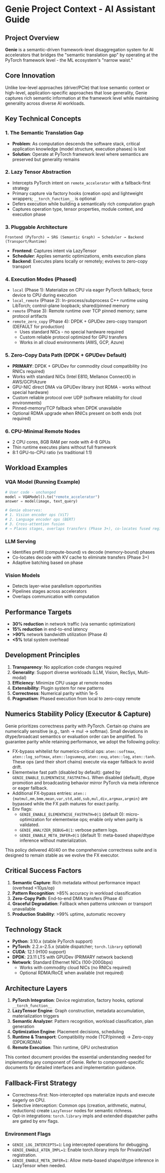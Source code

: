 # Genie Project Context - AI Assistant Guide

## Project Overview
**Genie** is a semantic-driven framework-level disaggregation system for AI accelerators that bridges the "semantic translation gap" by operating at the PyTorch framework level - the ML ecosystem's "narrow waist."

## Core Innovation
Unlike low-level approaches (driver/PCIe) that lose semantic context or high-level, application-specific approaches that lose generality, Genie captures rich semantic information at the framework level while maintaining generality across diverse AI workloads.

## Key Technical Concepts

### 1. The Semantic Translation Gap
- **Problem**: As computation descends the software stack, critical application knowledge (model structure, execution phases) is lost
- **Solution**: Operate at PyTorch framework level where semantics are preserved but generality remains

### 2. Lazy Tensor Abstraction
- Intercepts PyTorch intent on `remote_accelerator` with a fallback-first strategy
- Primary capture via factory hooks (creation ops) and lightweight wrappers; `__torch_function__` is optional
- Defers execution while building a semantically rich computation graph
- Captures operation type, tensor properties, module context, and execution phase

### 3. Pluggable Architecture
```
Frontend (PyTorch) → SRG (Semantic Graph) → Scheduler → Backend (Transport/Runtime)
```
- **Frontend**: Captures intent via LazyTensor
- **Scheduler**: Applies semantic optimizations, emits execution plans
- **Backend**: Executes plans locally or remotely; evolves to zero-copy transport

### 4. Execution Modes (Phased)
- `local` (Phase 1): Materialize on CPU via eager PyTorch fallback; force device to CPU during execution
- `local_remote` (Phase 2): In-process/subprocess C++ runtime using LibTorch; control-plane loopback; shared/pinned memory
- `remote` (Phase 3): Remote runtime over TCP pinned memory; same protocol artifacts
- `remote_zero_copy` (Phase 4): DPDK + GPUDev zero-copy transport (DEFAULT for production)
  - Uses standard NICs - no special hardware required
  - Custom reliable protocol optimized for GPU transfers
  - Works in all cloud environments (AWS, GCP, Azure)

### 5. Zero-Copy Data Path (DPDK + GPUDev Default)
- **PRIMARY**: DPDK + GPUDev for commodity cloud compatibility (no RNICs required)
- Works with standard NICs (Intel E810, Mellanox ConnectX) in AWS/GCP/Azure
- GPU-NIC direct DMA via GPUDev library (not RDMA - works without special hardware)
- Custom reliable protocol over UDP (software reliability for cloud environments)
- Pinned-memory/TCP fallback when DPDK unavailable
- Optional RDMA upgrade when RNICs present on both ends (not required)

### 6. CPU-Minimal Remote Nodes
- 2 CPU cores, 8GB RAM per node with 4–8 GPUs
- Thin runtime executes plans without full framework
- 8:1 GPU-to-CPU ratio (vs traditional 1:1)

## Workload Examples

### VQA Model (Running Example)
```python
# User code - unchanged
model = VQAModel().to("remote_accelerator")
answer = model(image, text_query)

# Genie observes:
# 1. Vision encoder ops (ViT)
# 2. Language encoder ops (BERT)
# 3. Cross-attention fusion
# → Places stages, overlaps transfers (Phase 3+), co-locates fused regions
```

### LLM Serving
- Identifies prefill (compute-bound) vs decode (memory-bound) phases
- Co-locates decode with KV cache to eliminate transfers (Phase 3+)
- Adaptive batching based on phase

### Vision Models
- Detects layer-wise parallelism opportunities
- Pipelines stages across accelerators
- Overlaps communication with computation

## Performance Targets
- **30% reduction** in network traffic (via semantic optimization)
- **15% reduction** in end-to-end latency
- **>90%** network bandwidth utilization (Phase 4)
- **<5%** total system overhead

## Development Principles
1. **Transparency**: No application code changes required
2. **Generality**: Support diverse workloads (LLM, Vision, RecSys, Multi-modal)
3. **Efficiency**: Minimize CPU usage at remote nodes
4. **Extensibility**: Plugin system for new patterns
5. **Correctness**: Numerical parity within 1e-5
6. **Pragmatism**: Phased execution from local to zero-copy remote

## Numerics Stability Policy (Executor & Capture)

Genie prioritizes correctness parity with PyTorch. Certain op chains are numerically sensitive (e.g., tanh → mul → softmax). Small deviations in dtype/broadcast semantics or evaluation order can be amplified. To guarantee parity while retaining performance, we adopt the following policy:

- FX-bypass whitelist for numerics-critical ops: `aten::softmax`, `aten::log_softmax`, `aten::logsumexp`, `aten::exp`, `aten::log`, `aten::tanh`. These ops (and their short chains) execute via eager fallback to avoid drift.
- Elementwise fast path (disabled by default): gated by `GENIE_ENABLE_ELEMENTWISE_FASTPATH=1`. When disabled (default), dtype promotion and broadcasting behavior mirror PyTorch via meta inference or eager fallback.
- Additional FX-bypass entries: `aten::{matmul,mm,bmm,mean,var,std,add,sub,mul,div,argmax,argmin}` are bypassed while the FX path matures for exact parity.
- Env flags:
  - `GENIE_ENABLE_ELEMENTWISE_FASTPATH=0|1` (default 0): micro-optimization for elementwise ops; enable only when parity is validated.
  - `GENIE_ANALYZER_DEBUG=0|1`: verbose pattern logs.
  - `GENIE_ENABLE_META_INFER=0|1` (default 1): meta-based shape/dtype inference without materialization.

This policy delivered 40/40 on the comprehensive correctness suite and is designed to remain stable as we evolve the FX executor.

## Critical Success Factors
1. **Semantic Capture**: Rich metadata without performance impact (overhead <10µs/op)
2. **Pattern Recognition**: >85% accuracy in workload classification
3. **Zero-Copy Path**: End-to-end DMA transfers (Phase 4)
4. **Graceful Degradation**: Fallback when patterns unknown or transport unavailable
5. **Production Stability**: >99% uptime, automatic recovery

## Technology Stack
- **Python**: 3.10.x (stable PyTorch support)
- **PyTorch**: 2.2.x–2.5.x (stable dispatcher; `torch.library` optional)
- **CUDA**: 12.1 (H100 support)
- **DPDK**: 23.11 LTS with GPUDev (PRIMARY network backend)
- **Network**: Standard Ethernet NICs (100-200Gbps)
  - Works with commodity cloud NICs (no RNICs required)
  - Optional RDMA/RoCE when available (not required)

## Architecture Layers
1. **PyTorch Integration**: Device registration, factory hooks, optional `__torch_function__`
2. **LazyTensor Engine**: Graph construction, metadata accumulation, materialization triggers
3. **Semantic Analyzer**: Pattern recognition, workload classification, plan generation
4. **Optimization Engine**: Placement decisions, scheduling
5. **Runtime & Transport**: Compatibility mode (TCP/pinned) → Zero-copy (DPDK/RDMA)
6. **Remote Execution**: Thin runtime, GPU orchestration

This context document provides the essential understanding needed for implementing any component of Genie. Refer to component-specific documents for detailed interfaces and implementation guidance.

## Fallback-First Strategy
- Correctness-first: Non-intercepted ops materialize inputs and execute eagerly on CPU.
- Selective interception: Common ops (creation, arithmetic, matmul, reductions) create `LazyTensor` nodes for semantic richness.
- Opt-in integrations: `torch.library` impls and extended dispatcher paths are gated by env flags.

### Environment Flags
- `GENIE_LOG_INTERCEPTS=1`: Log intercepted operations for debugging.
- `GENIE_ENABLE_ATEN_IMPL=1`: Enable torch.library impls for PrivateUse1 registration.
- `GENIE_ENABLE_META_INFER=1`: Allow meta-based shape/dtype inference in LazyTensor when needed.
